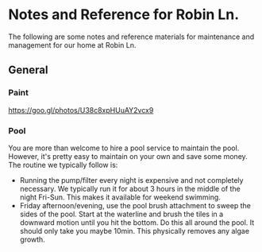 # Notes and Reference for Robin Ln.

The following are some notes and reference materials for maintenance and management for our home at Robin Ln.

## General
### Paint
https://goo.gl/photos/U38c8xpHUuAY2vcx9

### Pool
You are more than welcome to hire a pool service to maintain the pool. However, it's pretty easy to maintain on your own and save some money. The routine we typically follow is:

- Running the pump/filter every night is expensive and not completely necessary. We typically run it for about 3 hours in the middle of the night Fri-Sun. This makes it available for weekend swimming.
- Friday afternoon/evening, use the pool brush attachment to sweep the sides of the pool. Start at the waterline and brush the tiles in a downward motion until you hit the bottom. Do this all around the pool. It should only take you maybe 10min. This physically removes any algae growth.
